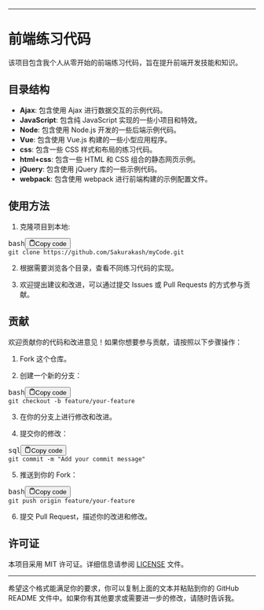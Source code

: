 </p><hr><h1>前端练习代码</h1><p>该项目包含我个人从零开始的前端练习代码，旨在提升前端开发技能和知识。</p><h2>目录结构</h2><ul><li><strong>Ajax</strong>: 包含使用 Ajax 进行数据交互的示例代码。</li><li><strong>JavaScript</strong>: 包含纯 JavaScript 实现的一些小项目和特效。</li><li><strong>Node</strong>: 包含使用 Node.js 开发的一些后端示例代码。</li><li><strong>Vue</strong>: 包含使用 Vue.js 构建的一些小型应用程序。</li><li><strong>css</strong>: 包含一些 CSS 样式和布局的练习代码。</li><li><strong>html+css</strong>: 包含一些 HTML 和 CSS 组合的静态网页示例。</li><li><strong>jQuery</strong>: 包含使用 jQuery 库的一些示例代码。</li><li><strong>webpack</strong>: 包含使用 webpack 进行前端构建的示例配置文件。</li></ul><h2>使用方法</h2><ol><li>克隆项目到本地:</li></ol><pre><div class="bg-black rounded-md mb-4"><div class="flex items-center relative text-gray-200 bg-gray-800 px-4 py-2 text-xs font-sans justify-between rounded-t-md"><span>bash</span><button class="flex ml-auto gap-2"><svg stroke="currentColor" fill="none" stroke-width="2" viewBox="0 0 24 24" stroke-linecap="round" stroke-linejoin="round" class="h-4 w-4" height="1em" width="1em" xmlns="http://www.w3.org/2000/svg"><path d="M16 4h2a2 2 0 0 1 2 2v14a2 2 0 0 1-2 2H6a2 2 0 0 1-2-2V6a2 2 0 0 1 2-2h2"></path><rect x="8" y="2" width="8" height="4" rx="1" ry="1"></rect></svg>Copy code</button></div><div class="p-4 overflow-y-auto"><code class="!whitespace-pre hljs language-bash">git <span class="hljs-built_in">clone</span> https://github.com/Sakurakash/myCode.git
</code></div></div></pre><ol start="2"><li><p>根据需要浏览各个目录，查看不同练习代码的实现。</p></li><li><p>欢迎提出建议和改进，可以通过提交 Issues 或 Pull Requests 的方式参与贡献。</p></li></ol><h2>贡献</h2><p>欢迎贡献你的代码和改进意见！如果你想要参与贡献，请按照以下步骤操作：</p><ol><li><p>Fork 这个仓库。</p></li><li><p>创建一个新的分支：</p></li></ol><pre><div class="bg-black rounded-md mb-4"><div class="flex items-center relative text-gray-200 bg-gray-800 px-4 py-2 text-xs font-sans justify-between rounded-t-md"><span>bash</span><button class="flex ml-auto gap-2"><svg stroke="currentColor" fill="none" stroke-width="2" viewBox="0 0 24 24" stroke-linecap="round" stroke-linejoin="round" class="h-4 w-4" height="1em" width="1em" xmlns="http://www.w3.org/2000/svg"><path d="M16 4h2a2 2 0 0 1 2 2v14a2 2 0 0 1-2 2H6a2 2 0 0 1-2-2V6a2 2 0 0 1 2-2h2"></path><rect x="8" y="2" width="8" height="4" rx="1" ry="1"></rect></svg>Copy code</button></div><div class="p-4 overflow-y-auto"><code class="!whitespace-pre hljs language-bash">git checkout -b feature/your-feature
</code></div></div></pre><ol start="3"><li><p>在你的分支上进行修改和改进。</p></li><li><p>提交你的修改：</p></li></ol><pre><div class="bg-black rounded-md mb-4"><div class="flex items-center relative text-gray-200 bg-gray-800 px-4 py-2 text-xs font-sans justify-between rounded-t-md"><span>sql</span><button class="flex ml-auto gap-2"><svg stroke="currentColor" fill="none" stroke-width="2" viewBox="0 0 24 24" stroke-linecap="round" stroke-linejoin="round" class="h-4 w-4" height="1em" width="1em" xmlns="http://www.w3.org/2000/svg"><path d="M16 4h2a2 2 0 0 1 2 2v14a2 2 0 0 1-2 2H6a2 2 0 0 1-2-2V6a2 2 0 0 1 2-2h2"></path><rect x="8" y="2" width="8" height="4" rx="1" ry="1"></rect></svg>Copy code</button></div><div class="p-4 overflow-y-auto"><code class="!whitespace-pre hljs language-sql">git <span class="hljs-keyword">commit</span> <span class="hljs-operator">-</span>m "Add your commit message"
</code></div></div></pre><ol start="5"><li>推送到你的 Fork：</li></ol><pre><div class="bg-black rounded-md mb-4"><div class="flex items-center relative text-gray-200 bg-gray-800 px-4 py-2 text-xs font-sans justify-between rounded-t-md"><span>bash</span><button class="flex ml-auto gap-2"><svg stroke="currentColor" fill="none" stroke-width="2" viewBox="0 0 24 24" stroke-linecap="round" stroke-linejoin="round" class="h-4 w-4" height="1em" width="1em" xmlns="http://www.w3.org/2000/svg"><path d="M16 4h2a2 2 0 0 1 2 2v14a2 2 0 0 1-2 2H6a2 2 0 0 1-2-2V6a2 2 0 0 1 2-2h2"></path><rect x="8" y="2" width="8" height="4" rx="1" ry="1"></rect></svg>Copy code</button></div><div class="p-4 overflow-y-auto"><code class="!whitespace-pre hljs language-bash">git push origin feature/your-feature
</code></div></div></pre><ol start="6"><li>提交 Pull Request，描述你的改进和修改。</li></ol><h2>许可证</h2><p>本项目采用 MIT 许可证。详细信息请参阅 <a href="LICENSE" target="_new">LICENSE</a> 文件。</p><hr><p>希望这个格式能满足你的要求，你可以复制上面的文本并粘贴到你的 GitHub README 文件中。如果你有其他要求或需要进一步的修改，请随时告诉我。</p>
